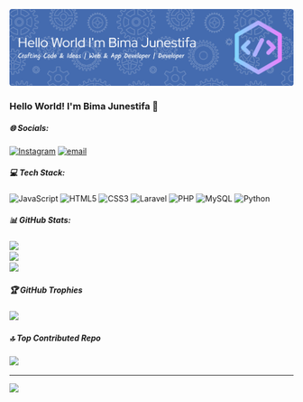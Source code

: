 <!-- ## Hello World! I'm Bima Junestifa 👋 -->

![Bima Junestifa](img/github-header-banner.png)



<!-- - 🔭 I’m currently working on **@bimajunestifa**
- 🌱 I’m currently learning [**laravel**](https://Laravel.com) Framework
- 👍👍😒😊

##### Skills

<img src="https://img.shields.io/badge/HTML5-E34F26?style=for-the-badge&logo=html5&logoColor=white" />
<img src="https://img.shields.io/badge/MySQL-005C84?style=for-the-badge&logo=mysql&logoColor=white" />
<img src="https://img.shields.io/badge/PHP-777BB4?style=for-the-badge&logo=php&logoColor=white" />
<img src="https://img.shields.io/badge/JavaScript-323330?style=for-the-badge&logo=javascript&logoColor=F7DF1E" />
<img src="https://img.shields.io/badge/Laravel-FF2D20?style=for-the-badge&logo=laravel&logoColor=white" />


##### Connect With  Me
![https://instagram.com/bima_junestifa17](https://img.shields.io/badge/Instagram-E4405F?style=for-the-badge&logo=instagram&logoColor=white) ![https://www.linkedin.com/in/bima-junestifa](https://img.shields.io/badge/LinkedIn-0077B5?style=for-the-badge&logo=linkedin&logoColor=white)

##### My Github Stats

![Bima's GitHub stats](https://github-readme-stats.vercel.app/api?username=bimajunestifa&show_icons=true&theme=gruvbox) -->

### Hello World! I'm Bima Junestifa 👋


##### 🌐 Socials:
[![Instagram](https://img.shields.io/badge/Instagram-%23E4405F.svg?logo=Instagram&logoColor=white)](https://instagram.com/bima_junestifa17) [![email](https://img.shields.io/badge/Email-D14836?logo=gmail&logoColor=white)](mailto:bimajunestifa85@gmail.com) 

##### 💻 Tech Stack:
![JavaScript](https://img.shields.io/badge/javascript-%23323330.svg?style=for-the-badge&logo=javascript&logoColor=%23F7DF1E) ![HTML5](https://img.shields.io/badge/html5-%23E34F26.svg?style=for-the-badge&logo=html5&logoColor=white) ![CSS3](https://img.shields.io/badge/css3-%231572B6.svg?style=for-the-badge&logo=css3&logoColor=white) ![Laravel](https://img.shields.io/badge/laravel-%23FF2D20.svg?style=for-the-badge&logo=laravel&logoColor=white) ![PHP](https://img.shields.io/badge/php-%23777BB4.svg?style=for-the-badge&logo=php&logoColor=white) ![MySQL](https://img.shields.io/badge/mysql-4479A1.svg?style=for-the-badge&logo=mysql&logoColor=white) ![Python](https://img.shields.io/badge/python-3670A0?style=for-the-badge&logo=python&logoColor=ffdd54)
##### 📊 GitHub Stats:
![](https://github-readme-stats.vercel.app/api?username=bimajunestifa&theme=gruvbox&hide_border=false&include_all_commits=false&count_private=false)<br/>
![](https://nirzak-streak-stats.vercel.app/?user=bimajunestifa&theme=gruvbox&hide_border=false)<br/>
![](https://github-readme-stats.vercel.app/api/top-langs/?username=bimajunestifa&theme=gruvbox&hide_border=false&include_all_commits=false&count_private=false&layout=compact)

##### 🏆 GitHub Trophies
![](https://github-profile-trophy.vercel.app/?username=bimajunestifa&theme=radical&no-frame=false&no-bg=false&margin-w=4)

##### 🔝 Top Contributed Repo
![](https://github-contributor-stats.vercel.app/api?username=bimajunestifa&limit=5&theme=dark&combine_all_yearly_contributions=true)

---
[![](https://visitcount.itsvg.in/api?id=bimajunestifa&icon=0&color=0)](https://visitcount.itsvg.in)

<!-- Proudly created with GPRM ( https://gprm.itsvg.in ) -->